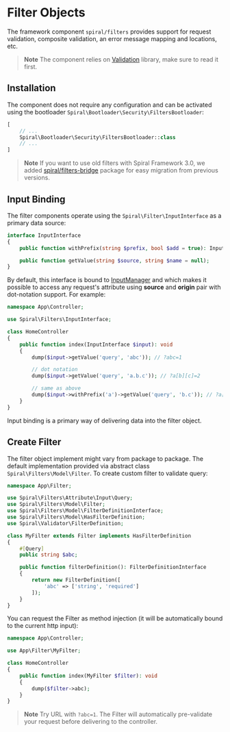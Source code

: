 # Filter Objects

The framework component `spiral/filters` provides support for request validation, composite validation, an error message
mapping and locations, etc.

> **Note**
> The component relies on [Validation](/security/validation.md) library, make sure to read it first.

## Installation

The component does not require any configuration and can be activated using the
bootloader `Spiral\Bootloader\Security\FiltersBootloader`:

```php
[
    // ...
    Spiral\Bootloader\Security\FiltersBootloader::class
    // ...
]
```

> **Note**
> If you want to use old filters with Spiral Framework 3.0, we added 
> [spiral/filters-bridge](https://github.com/spiral/filters-bridge) package for easy migration from previous versions.

## Input Binding

The filter components operate using the `Spiral\Filter\InputInterface` as a primary data source:

```php
interface InputInterface
{
    public function withPrefix(string $prefix, bool $add = true): InputInterface;

    public function getValue(string $source, string $name = null);
}
```

By default, this interface is bound to [InputManager](/http/request-response.md) and which makes it possible to access
any request's attribute using **source** and **origin** pair with dot-notation support. For example:

```php
namespace App\Controller;

use Spiral\Filters\InputInterface;

class HomeController
{
    public function index(InputInterface $input): void
    {
        dump($input->getValue('query', 'abc')); // ?abc=1

        // dot notation
        dump($input->getValue('query', 'a.b.c')); // ?a[b][c]=2

        // same as above
        dump($input->withPrefix('a')->getValue('query', 'b.c')); // ?a[b][c]=2
    }
}
```

Input binding is a primary way of delivering data into the filter object.

## Create Filter

The filter object implement might vary from package to package. The default implementation provided via abstract class
`Spiral\Filters\Model\Filter`. To create custom filter to validate query:

```php
namespace App\Filter;

use Spiral\Filters\Attribute\Input\Query;
use Spiral\Filters\Model\Filter;
use Spiral\Filters\Model\FilterDefinitionInterface;
use Spiral\Filters\Model\HasFilterDefinition;
use Spiral\Validator\FilterDefinition;

class MyFilter extends Filter implements HasFilterDefinition
{
    #[Query]
    public string $abc;

    public function filterDefinition(): FilterDefinitionInterface
    {
        return new FilterDefinition([
            'abc' => ['string', 'required']
        ]);
    }
}
```

You can request the Filter as method injection (it will be automatically bound to the current http input):

```php
namespace App\Controller;

use App\Filter\MyFilter;

class HomeController
{
    public function index(MyFilter $filter): void
    {     
        dump($filter->abc);
    }
}
```

> **Note**
> Try URL with `?abc=1`. The Filter will automatically pre-validate your request before delivering to the controller.
